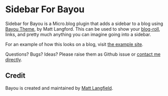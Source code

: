 # Sidebar For Bayou

Sidebar for Bayou is a Micro.blog plugin that adds a sidebar to a blog using [Bayou Theme](https://github.com/MattSLangford/Bayou-Theme), by Matt Langford. This can be used to show your [blog-roll](https://www.manton.org/2024/03/11/recommendations-and-blogrolls.html), links, and pretty much anything you can imagine going into a sidebar.

For an example of how this looks on a blog, visit [the example site](https://sidebar-for-bayou.lmika.dev/).

Questions? Bugs? Ideas? Please raise them as Github issue or [contact me directly](https://leonmika.com).

## Credit

Bayou is created and maintained by [Matt Langfield](http://micro.blog/mtt?remote_follow=1).

